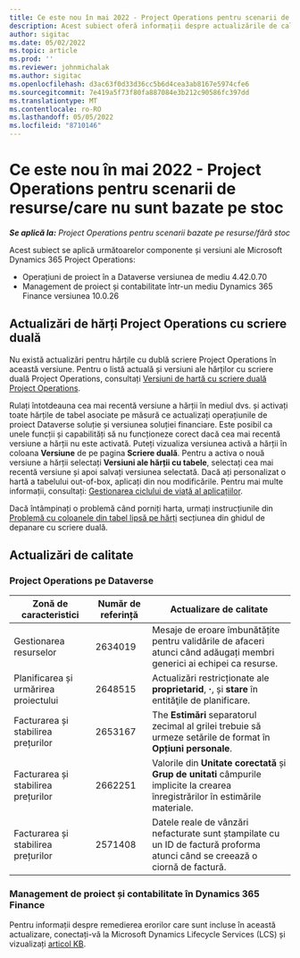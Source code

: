 ```yaml
---
title: Ce este nou în mai 2022 - Project Operations pentru scenarii de resurse/care nu sunt bazate pe stoc
description: Acest subiect oferă informații despre actualizările de calitate care sunt disponibile în versiunea din mai 2022 a Microsoft Dynamics 365 Project Operations pentru scenarii bazate pe resurse/neaprovizionate.
author: sigitac
ms.date: 05/02/2022
ms.topic: article
ms.prod: ''
ms.reviewer: johnmichalak
ms.author: sigitac
ms.openlocfilehash: d3ac63f0d33d36cc5b6d4cea3ab8167e5974cfe6
ms.sourcegitcommit: 7e419a5f73f80fa887084e3b212c90586fc397dd
ms.translationtype: MT
ms.contentlocale: ro-RO
ms.lasthandoff: 05/05/2022
ms.locfileid: "8710146"
---
```

# <a name="whats-new-may-2022---project-operations-for-resourcenon-stocked-based-scenarios"></a>Ce este nou în mai 2022 - Project Operations pentru scenarii de resurse/care nu sunt bazate pe stoc

_**Se aplică la:** Project Operations pentru scenarii bazate pe resurse/fără stoc_

Acest subiect se aplică următoarelor componente și versiuni ale Microsoft Dynamics 365 Project Operations:

- Operațiuni de proiect în a Dataverse versiunea de mediu 4.42.0.70
- Management de proiect și contabilitate într-un mediu Dynamics 365 Finance versiunea 10.0.26

## <a name="project-operations-dual-write-maps-updates"></a>Actualizări de hărți Project Operations cu scriere duală

Nu există actualizări pentru hărțile cu dublă scriere Project Operations în această versiune. Pentru o listă actuală și versiuni ale hărților cu scriere duală Project Operations, consultați [Versiuni de hartă cu scriere duală Project Operations](../environment/resource-dual-write-maps.md).

Rulați întotdeauna cea mai recentă versiune a hărții în mediul dvs. și activați toate hărțile de tabel asociate pe măsură ce actualizați operațiunile de proiect Dataverse soluție și versiunea soluției financiare. Este posibil ca unele funcții și capabilități să nu funcționeze corect dacă cea mai recentă versiune a hărții nu este activată. Puteți vizualiza versiunea activă a hărții în coloana **Versiune** de pe pagina **Scriere duală**. Pentru a activa o nouă versiune a hărții selectați **Versiuni ale hărții cu tabele**, selectați cea mai recentă versiune și apoi salvați versiunea selectată. Dacă ați personalizat o hartă a tabelului out-of-box, aplicați din nou modificările. Pentru mai multe informații, consultați: [Gestionarea ciclului de viață al aplicațiilor](/dynamics365/fin-ops-core/dev-itpro/data-entities/dual-write/app-lifecycle-management).

Dacă întâmpinați o problemă când porniți harta, urmați instrucțiunile din [Problemă cu coloanele din tabel lipsă pe hărți](/dynamics365/fin-ops-core/dev-itpro/data-entities/dual-write/dual-write-troubleshooting-finops-upgrades#missing-table-columns-issue-on-maps) secțiunea din ghidul de depanare cu scriere duală.

## <a name="quality-updates"></a>Actualizări de calitate
### <a name="project-operations-on-dataverse"></a>Project Operations pe Dataverse

| Zonă de caracteristici | Număr de referință | Actualizare de calitate |
| --- | --- | --- |
| Gestionarea resurselor | 2634019 | Mesaje de eroare îmbunătățite pentru validările de afaceri atunci când adăugați membri generici ai echipei ca resurse. |
| Planificarea și urmărirea proiectului | 2648515 | Actualizări restricționate ale **proprietarid**, **·**, și **stare** în entităţile de planificare. |
| Facturarea și stabilirea prețurilor | 2653167 | The **Estimări** separatorul zecimal al grilei trebuie să urmeze setările de format în **Opțiuni personale**. |
| Facturarea și stabilirea prețurilor| 2662251 | Valorile din **Unitate corectată** și **Grup de unitati** câmpurile implicite la crearea înregistrărilor în estimările materiale. |
| Facturarea și stabilirea prețurilor| 2571408 | Datele reale de vânzări nefacturate sunt ștampilate cu un ID de factură proforma atunci când se creează o ciornă de factură. |

### <a name="project-management-and-accounting-in-dynamics-365-finance"></a>Management de proiect și contabilitate în Dynamics 365 Finance

Pentru informații despre remedierea erorilor care sunt incluse în această actualizare, conectați-vă la Microsoft Dynamics Lifecycle Services (LCS) și vizualizați [articol KB](https://fix.lcs.dynamics.com/Issue/Details?bugId=662864).

